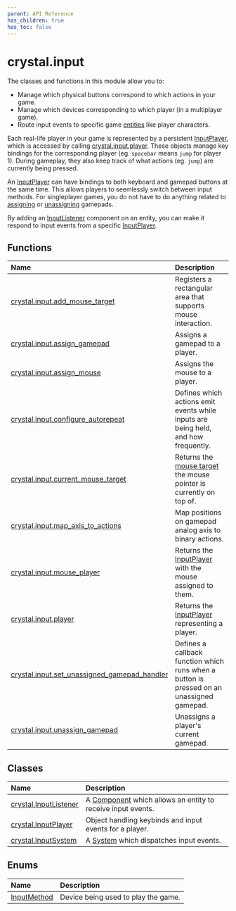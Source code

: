 ```yaml
---
parent: API Reference
has_children: true
has_toc: false
---
```


# crystal.input

The classes and functions in this module allow you to:

- Manage which physical buttons correspond to which actions in your game.
- Manage which devices corresponding to which player (in a multiplayer game).
- Route input events to specific game [entities](/crystal/api/ecs/entity) like player characters.

Each real-life player in your game is represented by a persistent [InputPlayer](input_player), which is accessed by calling [crystal.input.player](player). These objects manage key bindings for the corresponding player (eg. `spacebar` means `jump` for player 1). During gameplay, they also keep track of what actions (eg. `jump`) are currently being pressed.

An [InputPlayer](input_player) can have bindings to both keyboard and gamepad buttons at the same time. This allows players to seemlessly switch between input methods. For singleplayer games, you do not have to do anything related to [assigning](assign_gamepad) or [unassigning](unassign_gamepad) gamepads.

By adding an [InputListener](input_listener) component on an entity, you can make it respond to input events from a specific [InputPlayer](input_player).

## Functions

| Name                                                                           | Description                                                                               |
| :----------------------------------------------------------------------------- | :---------------------------------------------------------------------------------------- |
| [crystal.input.add_mouse_target](add_mouse_target)                             | Registers a rectangular area that supports mouse interaction.                             |
| [crystal.input.assign_gamepad](assign_gamepad)                                 | Assigns a gamepad to a player.                                                            |
| [crystal.input.assign_mouse](assign_mouse)                                     | Assigns the mouse to a player.                                                            |
| [crystal.input.configure_autorepeat](configure_autorepeat)                     | Defines which actions emit events while inputs are being held, and how frequently.        |
| [crystal.input.current_mouse_target](current_mouse_target)                     | Returns the [mouse target](add_mouse_target) the mouse pointer is currently on top of.    |
| [crystal.input.map_axis_to_actions](map_axis_to_actions)                       | Map positions on gamepad analog axis to binary actions.                                   |
| [crystal.input.mouse_player](mouse_player)                                     | Returns the [InputPlayer](input_player) with the mouse assigned to them.                  |
| [crystal.input.player](player)                                                 | Returns the [InputPlayer](input_player) representing a player.                            |
| [crystal.input.set_unassigned_gamepad_handler](set_unassigned_gamepad_handler) | Defines a callback function which runs when a button is pressed on an unassigned gamepad. |
| [crystal.input.unassign_gamepad](unassign_gamepad)                             | Unassigns a player's current gamepad.                                                     |

## Classes

| Name                                    | Description                                                                               |
| :-------------------------------------- | :---------------------------------------------------------------------------------------- |
| [crystal.InputListener](input_listener) | A [Component](/crystal/api/ecs/component) which allows an entity to receive input events. |
| [crystal.InputPlayer](input_player)     | Object handling keybinds and input events for a player.                                   |
| [crystal.InputSystem](input_system)     | A [System](/crystal/api/ecs/system) which dispatches input events.                        |

## Enums

| Name                        | Description                         |
| :-------------------------- | :---------------------------------- |
| [InputMethod](input_method) | Device being used to play the game. |
